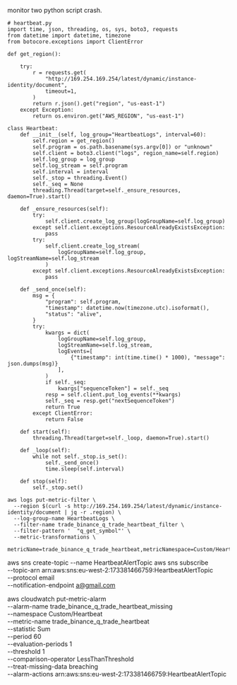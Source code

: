 monitor two python script crash.

```
# heartbeat.py
import time, json, threading, os, sys, boto3, requests
from datetime import datetime, timezone
from botocore.exceptions import ClientError

def get_region():
   
    try:
        r = requests.get(
            "http://169.254.169.254/latest/dynamic/instance-identity/document",
            timeout=1,
        )
        return r.json().get("region", "us-east-1")
    except Exception:
        return os.environ.get("AWS_REGION", "us-east-1")

class Heartbeat:
    def __init__(self, log_group="HeartbeatLogs", interval=60):
        self.region = get_region()
        self.program = os.path.basename(sys.argv[0]) or "unknown"
        self.client = boto3.client("logs", region_name=self.region)
        self.log_group = log_group
        self.log_stream = self.program
        self.interval = interval
        self._stop = threading.Event()
        self._seq = None
        threading.Thread(target=self._ensure_resources, daemon=True).start()

    def _ensure_resources(self):
        try:
            self.client.create_log_group(logGroupName=self.log_group)
        except self.client.exceptions.ResourceAlreadyExistsException:
            pass
        try:
            self.client.create_log_stream(
                logGroupName=self.log_group, logStreamName=self.log_stream
            )
        except self.client.exceptions.ResourceAlreadyExistsException:
            pass

    def _send_once(self):
        msg = {
            "program": self.program,
            "timestamp": datetime.now(timezone.utc).isoformat(),
            "status": "alive",
        }
        try:
            kwargs = dict(
                logGroupName=self.log_group,
                logStreamName=self.log_stream,
                logEvents=[
                    {"timestamp": int(time.time() * 1000), "message": json.dumps(msg)}
                ],
            )
            if self._seq:
                kwargs["sequenceToken"] = self._seq
            resp = self.client.put_log_events(**kwargs)
            self._seq = resp.get("nextSequenceToken")
            return True
        except ClientError:
            return False

    def start(self):
        threading.Thread(target=self._loop, daemon=True).start()

    def _loop(self):
        while not self._stop.is_set():
            self._send_once()
            time.sleep(self.interval)

    def stop(self):
        self._stop.set()

```

``` 
aws logs put-metric-filter \
  --region $(curl -s http://169.254.169.254/latest/dynamic/instance-identity/document | jq -r .region) \
  --log-group-name HeartbeatLogs \
  --filter-name trade_binance_q_trade_heartbeat_filter \
  --filter-pattern '  "q_get_symbol"' \
  --metric-transformations \
      metricName=trade_binance_q_trade_heartbeat,metricNamespace=Custom/Heartbeat,metricValue=1,defaultValue=0
``` 

aws sns create-topic --name HeartbeatAlertTopic
aws sns subscribe \
  --topic-arn arn:aws:sns:eu-west-2:173381466759:HeartbeatAlertTopic \
  --protocol email \
  --notification-endpoint a@gmail.com


aws cloudwatch put-metric-alarm \
  --alarm-name trade_binance_q_trade_heartbeat_missing \
  --namespace Custom/Heartbeat \
  --metric-name trade_binance_q_trade_heartbeat \
  --statistic Sum \
  --period 60 \
  --evaluation-periods 1 \
  --threshold 1 \
  --comparison-operator LessThanThreshold \
  --treat-missing-data breaching \
  --alarm-actions arn:aws:sns:eu-west-2:173381466759:HeartbeatAlertTopic

